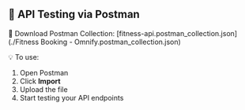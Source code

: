 ## 🧪 API Testing via Postman

📁 Download Postman Collection: [fitness-api.postman_collection.json](./Fitness Booking - Omnify.postman_collection.json)

💡 To use:
1. Open Postman
2. Click **Import**
3. Upload the file
4. Start testing your API endpoints
